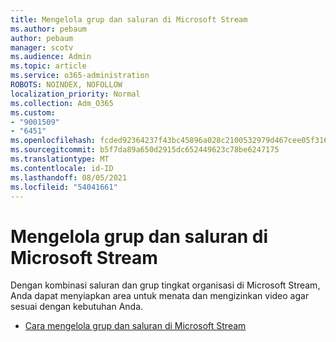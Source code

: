 ```yaml
---
title: Mengelola grup dan saluran di Microsoft Stream
ms.author: pebaum
author: pebaum
manager: scotv
ms.audience: Admin
ms.topic: article
ms.service: o365-administration
ROBOTS: NOINDEX, NOFOLLOW
localization_priority: Normal
ms.collection: Adm_O365
ms.custom:
- "9001509"
- "6451"
ms.openlocfilehash: fcded92364237f43bc45896a028c2100532979d467cee05f3166118a02894831
ms.sourcegitcommit: b5f7da89a650d2915dc652449623c78be6247175
ms.translationtype: MT
ms.contentlocale: id-ID
ms.lasthandoff: 08/05/2021
ms.locfileid: "54041661"
---
```

# <a name="organize-groups-and-channels-in-microsoft-stream"></a>Mengelola grup dan saluran di Microsoft Stream

Dengan kombinasi saluran dan grup tingkat organisasi di Microsoft Stream, Anda dapat menyiapkan area untuk menata dan mengizinkan video agar sesuai dengan kebutuhan Anda.  

- [Cara mengelola grup dan saluran di Microsoft Stream](https://docs.microsoft.com/stream/groups-channels-organization)
